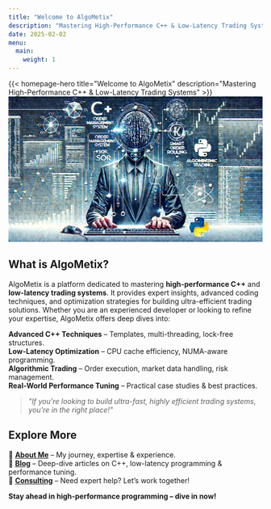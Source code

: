 ```yaml
---
title: "Welcome to AlgoMetix"
description: "Mastering High-Performance C++ & Low-Latency Trading Systems"
date: 2025-02-02
menu:
  main:
    weight: 1
---
```


{{< homepage-hero title="Welcome to AlgoMetix" description="Mastering High-Performance C++ & Low-Latency Trading Systems" >}}
![AlgoMetix](/diagrams/algometix.webp)
## **What is AlgoMetix?**

AlgoMetix is a platform dedicated to mastering **high-performance C++** and **low-latency trading systems**. It provides expert insights, advanced coding techniques, and optimization strategies for building ultra-efficient trading solutions. Whether you are an experienced developer or looking to refine your expertise, AlgoMetix offers deep dives into:

**Advanced C++ Techniques** – Templates, multi-threading, lock-free structures.  
**Low-Latency Optimization** – CPU cache efficiency, NUMA-aware programming.  
**Algorithmic Trading** – Order execution, market data handling, risk management.  
**Real-World Performance Tuning** – Practical case studies & best practices.  

> *"If you're looking to build ultra-fast, highly efficient trading systems, you're in the right place!"*

## **Explore More**

🔹 **[About Me](/about/)** – My journey, expertise & experience.  
🔹 **[Blog](/blog/)** – Deep-dive articles on C++, low-latency programming & performance tuning.  
🔹 **[Consulting](/consulting/)** – Need expert help? Let’s work together!  

**Stay ahead in high-performance programming – dive in now!**
